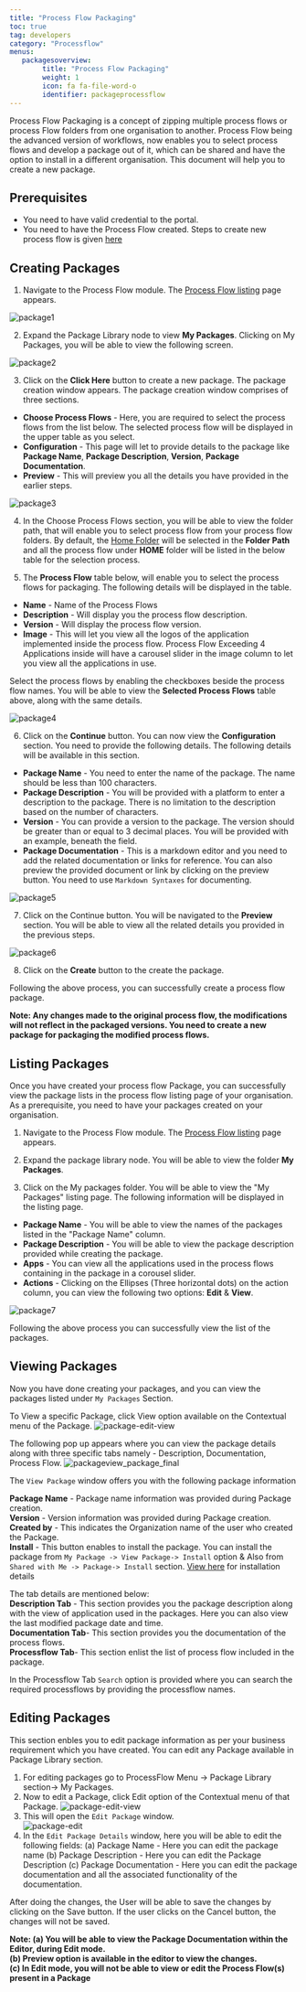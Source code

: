```yaml
---
title: "Process Flow Packaging"
toc: true
tag: developers
category: "Processflow"
menus: 
   packagesoverview:
        title: "Process Flow Packaging"
        weight: 1
        icon: fa fa-file-word-o
        identifier: packageprocessflow
---
```


Process Flow Packaging is a concept of zipping multiple process flows or process Flow folders from one organisation to another. 
Process Flow being the advanced version of workflows, now enables you to select process flows and develop a package out of it, which can be shared and have the option to install
in a different organisation. This document will help you to create a new package.

## Prerequisites

- You need to have valid credential to the portal.
- You need to have the Process Flow created. Steps to create new process flow is given [here](/processflow/creating-processflow/)

## Creating Packages

1) Navigate to the Process Flow module. The [Process Flow listing](/processflow/processflow-listing-page/) page appears.

![package1](\staticfiles\processflow\media\package1.PNG)

2) Expand the Package Library node to view **My Packages**. Clicking on My Packages, you will be able to view the following screen. 

![package2](\staticfiles\processflow\media\package2.PNG)

3) Click on the **Click Here** button to create a new package. The package creation window appears. The package creation window comprises of three sections.

- **Choose Process Flows** - Here, you are required to select the process flows from the list below. The selected process flow will be displayed in the upper table as you select.
- **Configuration** - This page will let to provide details to the package like **Package Name**, **Package Description**, **Version**, **Package Documentation**.
- **Preview** - This will preview you all the details you have provided in the earlier steps.

![package3](\staticfiles\processflow\media\package3.PNG)

4) In the Choose Process Flows section, you will be able to view the folder path, that will enable you to select process flow from your process flow folders.
By default, the [Home Folder](/processflow/processflow-listing-page/#usability-for-the-home-folder) will be selected in the **Folder Path** and all the process flow under **HOME** folder will be listed in the below table for the selection process.

5) The **Process Flow** table below, will enable you to select the process flows for packaging. The following details will be displayed in the table.

- **Name** - Name of the Process Flows
- **Description** - Will display you the process flow description.
- **Version** - Will display the process flow version.
- **Image** -  This will let you view all the logos of the application implemented inside the process flow. Process Flow Exceeding 4 Applications inside will have a carousel slider in the image column to let you view all the applications in use.

Select the process flows by enabling the checkboxes beside the process flow names. You will be able to view the **Selected Process Flows** table above, along with the same details. 

![package4](\staticfiles\processflow\media\package4.PNG)

6) Click on the **Continue** button. You can now view the **Configuration** section. You need to provide the following details. The following details will be available in this section.

- **Package Name** - You need to enter the name of the package. The name should be less than 100 characters.
- **Package Description** - You will be provided with a platform to enter a description to the package. There is no limitation to the description based on the number of characters.
- **Version** - You can provide a version to the package. The version should be greater than or equal to 3 decimal places. You will be provided with an example, beneath the field.
- **Package Documentation** - This is a markdown editor and you need to add the related documentation or links for reference. You can also preview the provided document or link by clicking on the preview button. You need to use `Markdown Syntaxes` for documenting.

![package5](\staticfiles\processflow\media\package5.PNG)

7) Click on the Continue button. You will be navigated to the **Preview** section. You will be able to view all the related details you provided in the previous steps.

![package6](\staticfiles\processflow\media\package6.PNG)

8) Click on the **Create** button to the create the package.

Following the above process, you can successfully create a process flow package.

**Note: Any changes made to the original process flow, the modifications will not reflect in the packaged versions. You need to create a new package for packaging the modified process flows.**

## Listing Packages

Once you have created your process flow Package, you can successfully view the package lists in the process flow listing page of your organisation. As a prerequisite, you need to have your packages created on your organisation.

1) Navigate to the Process Flow module. The [Process Flow listing](/processflow/processflow-listing-page/) page appears.

2) Expand the package library node. You will be able to view the folder **My Packages**. 

3) Click on the My packages folder. You will be able to view the "My Packages" listing page. The following information will be displayed in the listing page.

- **Package Name** - You will be able to view the names of the packages listed in the "Package Name" column.
- **Package Description** - You will be able to view the package description provided while creating the package.
- **Apps** - You can view all the applications used in the process flows containing in the package in a corousel slider.
- **Actions** - Clicking on the Ellipses (Three horizontal dots) on the action column, you can view the following two options: **Edit** & **View**.

![package7](\staticfiles\processflow\media\package7.PNG)

Following the above process you can successfully view the list of the packages.

## Viewing Packages
Now you have done creating your packages, and you can view the packages listed under `My Packages` Section.

To View a specific Package,  click View option available on the Contextual menu of the Package.
![package-edit-view](\staticfiles\processflow\media\package-edit-view.png)

The following pop up appears where you can view the package details along with 
three specific tabs namely - Description, Documentation, Process Flow.
![packageview_package_final](\staticfiles\processflow\media\packageview_package_final.png)

The `View Package` window offers you with the following package information  

**Package Name** - Package name information was provided during Package creation.     
**Version** -  Version information was provided during Package creation.    
**Created by** - This indicates the Organization name of the user who created the Package.     
**Install** - This button enables to install the package. You can install the package from `My Package -> View Package-> Install` option & Also 
from `Shared with Me -> Package-> Install` section. [View here](/processflow/processflow-package-installation/) 
for installation details  

The tab details are mentioned below:    
**Description Tab** - This section provides you the package description along with the view of application
used in the packages. Here you can also view the last modified package date and time.       
**Documentation Tab**- This section provides you the documentation of the process flows.        
**Processflow Tab**- This section enlist the list of process flow included in the package.      

In the Processflow Tab  `Search` option is provided where you can search the required 
processflows by providing the processflow names.  

## Editing Packages

This section enbles you to edit package information as per your business requirement which you have 
created. You can edit any Package available in Package Library section.

1. For editing packages go to ProcessFlow Menu -> Package Library section-> My Packages.
2. Now to edit a  Package, click Edit option of the Contextual menu of that Package.
![package-edit-view](\staticfiles\processflow\media\package-edit-view.png)    
3. This will open the `Edit Package` window.  
![package-edit](\staticfiles\processflow\media\package-edit.png)    
4. In the `Edit Package Details` window, here you will be able to edit the following fields:
(a) Package Name - Here you can edit the package name
(b) Package Description - Here you can edit the Package Description
(c) Package Documentation - Here you can edit the package documentation and all the associated functionality
   of the documentation.

After doing the changes, the User will be able to save the changes by clicking on the Save button.
If the user clicks on the Cancel button, the changes will not be saved.  

**Note: (a) You will be able to view the Package Documentation within the Editor, during Edit mode.  
(b) Preview option is available in the editor to view the changes.  
(c) In Edit mode, you will not be able to view or edit the Process Flow(s) present in a Package**  





